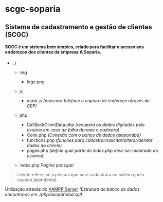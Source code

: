 # scgc-soparia

## Sistema de cadastramento e gestão de clientes (SCGC)

#### SCGC é um sistema bem simples, criado para facilitar o acesso aos endereços dos clientes da empresa A Soparia.

- ../
    
    - img
        - logo.png
    
    - js
        - mask.js                   *(mascara telefone e captura de endereço através do CEP)*
    
    - php
        - CallBackClientData.php    *(recupera os dados digitados pelo usuário em caso de falha durante o cadastro)*
        - Conn.php                  *(Conexão com o banco de dados asopariabd)*
        - functions.php             *(funções para cadastrar/solicitar/alterar/deletar dados do cliente)*
        - pages.php                 *(define qual parte do index.php deve ser mostrada ao usuário)*
    
    - index.php *Pagina principal*


> cliente refere-se à pessoa que será cadastrara no sistema pelo usuário (atendente).

Utilização atravéz do [XAMPP Server](https://www.apachefriends.org/pt_br/index.html) *(Estrutura do banco de dados encontra-se em ./php/asopariabd.sql)*